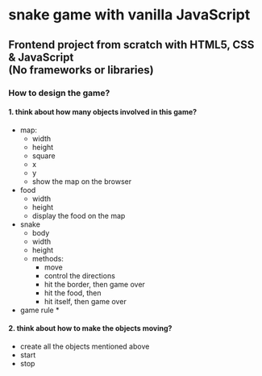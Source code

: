 # snake game with vanilla JavaScript
## Frontend project from scratch with HTML5, CSS & JavaScript<br> (No frameworks or libraries)

### How to design the game? 
#### 1. think about how many objects involved in this game?
* map:
  * width   
  * height
  * square
  * x 
  * y
  * show the map on the browser
* food
  * width 
  * height
  * display the food on the map 
* snake
  * body 
  * width
  * height
  * methods:
    * move
    * control the directions
    * hit the border, then game over 
    * hit the food, then 
    * hit itself, then game over 
* game rule 
  * 
#### 2. think about how to make the objects moving? 
* create all the objects mentioned above 
* start 
* stop 
